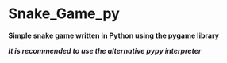 # Snake_Game_py
**Simple snake game written in Python using the pygame library**

***It is recommended to use the alternative pypy interpreter***
